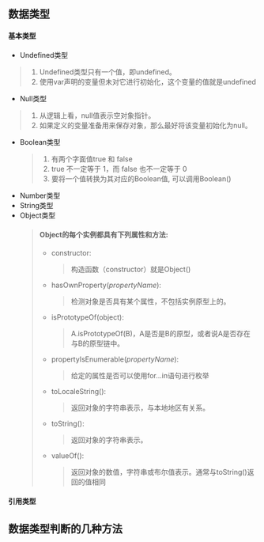 ## 数据类型
#### 基本类型
* Undefined类型
>1. Undefined类型只有一个值，即undefined。
>2. 使用var声明的变量但未对它进行初始化，这个变量的值就是undefined
* Null类型
>1. 从逻辑上看，null值表示空对象指针。
>2. 如果定义的变量准备用来保存对象，那么最好将该变量初始化为null。
* Boolean类型
    >1. 有两个字面值true 和 false
    >2. true 不一定等于 1，而 false 也不一定等于 0
    >3. 要将一个值转换为其对应的Boolean值, 可以调用Boolean()
* Number类型
* String类型
* Object类型
    >#### Object的每个实例都具有下列属性和方法:
    >* constructor:
    >   > 构造函数（constructor）就是Object()
    >* hasOwnProperty(*propertyName*):
    >   > 检测对象是否具有某个属性，不包括实例原型上的。
    >* isPrototypeOf(object):
    >   > A.isPrototypeOf(B)，A是否是B的原型，或者说A是否存在与B的原型链中。
    >* propertyIsEnumerable(*propertyName*):
    >   > 给定的属性是否可以使用for...in语句进行枚举
    >* toLocaleString():
    >   > 返回对象的字符串表示，与本地地区有关系。
    >* toString():
    >   >返回对象的字符串表示。
    >* valueOf():
    >   > 返回对象的数值，字符串或布尔值表示。通常与toString()返回的值相同
#### 引用类型
## 数据类型判断的几种方法
